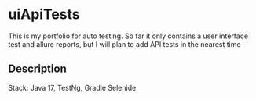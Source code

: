 # uiApiTests
This is my portfolio for auto testing.
So far it only contains a user interface test and allure reports, but I will plan to add API tests in the nearest time

## Description
Stack:
Java 17,
TestNg,
Gradle
Selenide
